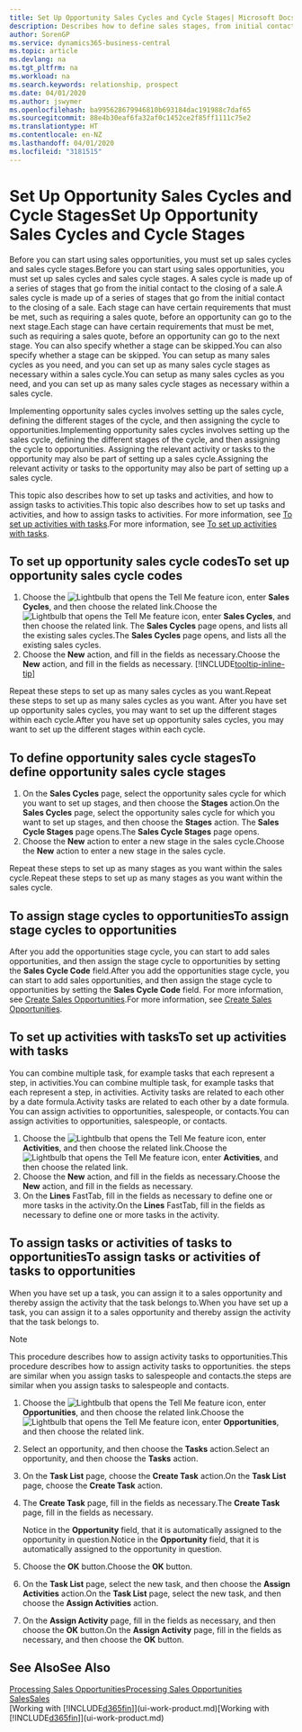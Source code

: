 ```yaml
---
title: Set Up Opportunity Sales Cycles and Cycle Stages| Microsoft Docs
description: Describes how to define sales stages, from initial contact to closing, to create a sales cycle and assign it to opportunities in Business Central.
author: SorenGP
ms.service: dynamics365-business-central
ms.topic: article
ms.devlang: na
ms.tgt_pltfrm: na
ms.workload: na
ms.search.keywords: relationship, prospect
ms.date: 04/01/2020
ms.author: jswymer
ms.openlocfilehash: ba995628679946810b693184dac191988c7daf65
ms.sourcegitcommit: 88e4b30eaf6fa32af0c1452ce2f85ff1111c75e2
ms.translationtype: HT
ms.contentlocale: en-NZ
ms.lasthandoff: 04/01/2020
ms.locfileid: "3181515"
---
```

# <a name="set-up-opportunity-sales-cycles-and-cycle-stages"></a><span data-ttu-id="97524-103">Set Up Opportunity Sales Cycles and Cycle Stages</span><span class="sxs-lookup"><span data-stu-id="97524-103">Set Up Opportunity Sales Cycles and Cycle Stages</span></span>
<span data-ttu-id="97524-104">Before you can start using sales opportunities, you must set up sales cycles and sales cycle stages.</span><span class="sxs-lookup"><span data-stu-id="97524-104">Before you can start using sales opportunities, you must set up sales cycles and sales cycle stages.</span></span> <span data-ttu-id="97524-105">A sales cycle is made up of a series of stages that go from the initial contact to the closing of a sale.</span><span class="sxs-lookup"><span data-stu-id="97524-105">A sales cycle is made up of a series of stages that go from the initial contact to the closing of a sale.</span></span> <span data-ttu-id="97524-106">Each stage can have certain requirements that must be met, such as requiring a sales quote, before an opportunity can go to the next stage.</span><span class="sxs-lookup"><span data-stu-id="97524-106">Each stage can have certain requirements that must be met, such as requiring a sales quote, before an opportunity can go to the next stage.</span></span> <span data-ttu-id="97524-107">You can also specify whether a stage can be skipped.</span><span class="sxs-lookup"><span data-stu-id="97524-107">You can also specify whether a stage can be skipped.</span></span> <span data-ttu-id="97524-108">You can setup as many sales cycles as you need, and you can set up as many sales cycle stages as necessary within a sales cycle.</span><span class="sxs-lookup"><span data-stu-id="97524-108">You can setup as many sales cycles as you need, and you can set up as many sales cycle stages as necessary within a sales cycle.</span></span>

<span data-ttu-id="97524-109">Implementing opportunity sales cycles involves setting up the sales cycle, defining the different stages of the cycle, and then assigning the cycle to opportunities.</span><span class="sxs-lookup"><span data-stu-id="97524-109">Implementing opportunity sales cycles involves setting up the sales cycle, defining the different stages of the cycle, and then assigning the cycle to opportunities.</span></span> <span data-ttu-id="97524-110">Assigning the relevant activity or tasks to the opportunity may also be part of setting up a sales cycle.</span><span class="sxs-lookup"><span data-stu-id="97524-110">Assigning the relevant activity or tasks to the opportunity may also be part of setting up a sales cycle.</span></span>

<span data-ttu-id="97524-111">This topic also describes how to set up tasks and activities, and how to assign tasks to activities.</span><span class="sxs-lookup"><span data-stu-id="97524-111">This topic also describes how to set up tasks and activities, and how to assign tasks to activities.</span></span> <span data-ttu-id="97524-112">For more information, see [To set up activities with tasks](marketing-how-setup-opportunity-sales-cycles-stages.md#to-set-up-activities-with-tasks).</span><span class="sxs-lookup"><span data-stu-id="97524-112">For more information, see [To set up activities with tasks](marketing-how-setup-opportunity-sales-cycles-stages.md#to-set-up-activities-with-tasks).</span></span>

## <a name="to-set-up-opportunity-sales-cycle-codes"></a><span data-ttu-id="97524-113">To set up opportunity sales cycle codes</span><span class="sxs-lookup"><span data-stu-id="97524-113">To set up opportunity sales cycle codes</span></span>
1. <span data-ttu-id="97524-114">Choose the ![Lightbulb that opens the Tell Me feature](media/ui-search/search_small.png "Tell me what you want to do") icon, enter **Sales Cycles**, and then choose the related link.</span><span class="sxs-lookup"><span data-stu-id="97524-114">Choose the ![Lightbulb that opens the Tell Me feature](media/ui-search/search_small.png "Tell me what you want to do") icon, enter **Sales Cycles**, and then choose the related link.</span></span> <span data-ttu-id="97524-115">The **Sales Cycles** page opens, and lists all the existing sales cycles.</span><span class="sxs-lookup"><span data-stu-id="97524-115">The **Sales Cycles** page opens, and lists all the existing sales cycles.</span></span>
2. <span data-ttu-id="97524-116">Choose the **New** action, and fill in the fields as necessary.</span><span class="sxs-lookup"><span data-stu-id="97524-116">Choose the **New** action, and fill in the fields as necessary.</span></span> [!INCLUDE[tooltip-inline-tip](includes/tooltip-inline-tip_md.md)]

<span data-ttu-id="97524-117">Repeat these steps to set up as many sales cycles as you want.</span><span class="sxs-lookup"><span data-stu-id="97524-117">Repeat these steps to set up as many sales cycles as you want.</span></span> <span data-ttu-id="97524-118">After you have set up opportunity sales cycles, you may want to set up the different stages within each cycle.</span><span class="sxs-lookup"><span data-stu-id="97524-118">After you have set up opportunity sales cycles, you may want to set up the different stages within each cycle.</span></span>

## <a name="to-define-opportunity-sales-cycle-stages"></a><span data-ttu-id="97524-119">To define opportunity sales cycle stages</span><span class="sxs-lookup"><span data-stu-id="97524-119">To define opportunity sales cycle stages</span></span>
1. <span data-ttu-id="97524-120">On the **Sales Cycles** page, select the opportunity sales cycle for which you want to set up stages, and then choose the **Stages** action.</span><span class="sxs-lookup"><span data-stu-id="97524-120">On the **Sales Cycles** page, select the opportunity sales cycle for which you want to set up stages, and then choose the **Stages** action.</span></span> <span data-ttu-id="97524-121">The **Sales Cycle Stages** page opens.</span><span class="sxs-lookup"><span data-stu-id="97524-121">The **Sales Cycle Stages** page opens.</span></span>
2. <span data-ttu-id="97524-122">Choose the **New** action to enter a new stage in the sales cycle.</span><span class="sxs-lookup"><span data-stu-id="97524-122">Choose the **New** action to enter a new stage in the sales cycle.</span></span>

<span data-ttu-id="97524-123">Repeat these steps to set up as many stages as you want within the sales cycle.</span><span class="sxs-lookup"><span data-stu-id="97524-123">Repeat these steps to set up as many stages as you want within the sales cycle.</span></span>

## <a name="to-assign-stage-cycles-to-opportunities"></a><span data-ttu-id="97524-124">To assign stage cycles to opportunities</span><span class="sxs-lookup"><span data-stu-id="97524-124">To assign stage cycles to opportunities</span></span>
<span data-ttu-id="97524-125">After you add the opportunities stage cycle, you can start to add sales opportunities, and then assign the stage cycle to opportunities by setting the **Sales Cycle Code** field.</span><span class="sxs-lookup"><span data-stu-id="97524-125">After you add the opportunities stage cycle, you can start to add sales opportunities, and then assign the stage cycle to opportunities by setting the **Sales Cycle Code** field.</span></span> <span data-ttu-id="97524-126">For more information, see [Create Sales Opportunities](marketing-how-create-opportunities.md).</span><span class="sxs-lookup"><span data-stu-id="97524-126">For more information, see [Create Sales Opportunities](marketing-how-create-opportunities.md).</span></span>

## <a name="to-set-up-activities-with-tasks"></a><span data-ttu-id="97524-127">To set up activities with tasks</span><span class="sxs-lookup"><span data-stu-id="97524-127">To set up activities with tasks</span></span>
<span data-ttu-id="97524-128">You can combine multiple task, for example tasks that each represent a step, in activities.</span><span class="sxs-lookup"><span data-stu-id="97524-128">You can combine multiple task, for example tasks that each represent a step, in activities.</span></span> <span data-ttu-id="97524-129">Activity tasks are related to each other by a date formula.</span><span class="sxs-lookup"><span data-stu-id="97524-129">Activity tasks are related to each other by a date formula.</span></span> <span data-ttu-id="97524-130">You can assign activities to opportunities, salespeople, or contacts.</span><span class="sxs-lookup"><span data-stu-id="97524-130">You can assign activities to opportunities, salespeople, or contacts.</span></span>

1. <span data-ttu-id="97524-131">Choose the ![Lightbulb that opens the Tell Me feature](media/ui-search/search_small.png "Tell me what you want to do") icon, enter **Activities**, and then choose the related link.</span><span class="sxs-lookup"><span data-stu-id="97524-131">Choose the ![Lightbulb that opens the Tell Me feature](media/ui-search/search_small.png "Tell me what you want to do") icon, enter **Activities**, and then choose the related link.</span></span>
2. <span data-ttu-id="97524-132">Choose the **New** action, and fill in the fields as necessary.</span><span class="sxs-lookup"><span data-stu-id="97524-132">Choose the **New** action, and fill in the fields as necessary.</span></span>
3. <span data-ttu-id="97524-133">On the **Lines** FastTab, fill in the fields as necessary to define one or more tasks in the activity.</span><span class="sxs-lookup"><span data-stu-id="97524-133">On the **Lines** FastTab, fill in the fields as necessary to define one or more tasks in the activity.</span></span>

## <a name="to-assign-tasks-or-activities-of-tasks-to-opportunities"></a><span data-ttu-id="97524-134">To assign tasks or activities of tasks to opportunities</span><span class="sxs-lookup"><span data-stu-id="97524-134">To assign tasks or activities of tasks to opportunities</span></span>
<span data-ttu-id="97524-135">When you have set up a task, you can assign it to a sales opportunity and thereby assign the activity that the task belongs to.</span><span class="sxs-lookup"><span data-stu-id="97524-135">When you have set up a task, you can assign it to a sales opportunity and thereby assign the activity that the task belongs to.</span></span>

> [!NOTE]  
>   <span data-ttu-id="97524-136">This procedure describes how to assign activity tasks to opportunities.</span><span class="sxs-lookup"><span data-stu-id="97524-136">This procedure describes how to assign activity tasks to opportunities.</span></span> <span data-ttu-id="97524-137">the steps are similar when you assign tasks to salespeople and contacts.</span><span class="sxs-lookup"><span data-stu-id="97524-137">the steps are similar when you assign tasks to salespeople and contacts.</span></span>

1. <span data-ttu-id="97524-138">Choose the ![Lightbulb that opens the Tell Me feature](media/ui-search/search_small.png "Tell me what you want to do") icon, enter **Opportunities**, and then choose the related link.</span><span class="sxs-lookup"><span data-stu-id="97524-138">Choose the ![Lightbulb that opens the Tell Me feature](media/ui-search/search_small.png "Tell me what you want to do") icon, enter **Opportunities**, and then choose the related link.</span></span>
2. <span data-ttu-id="97524-139">Select an opportunity, and then choose the **Tasks** action.</span><span class="sxs-lookup"><span data-stu-id="97524-139">Select an opportunity, and then choose the **Tasks** action.</span></span>
3. <span data-ttu-id="97524-140">On the **Task List** page, choose the **Create Task** action.</span><span class="sxs-lookup"><span data-stu-id="97524-140">On the **Task List** page, choose the **Create Task** action.</span></span>
4.  <span data-ttu-id="97524-141">The **Create Task** page, fill in the fields as necessary.</span><span class="sxs-lookup"><span data-stu-id="97524-141">The **Create Task** page, fill in the fields as necessary.</span></span>

    <span data-ttu-id="97524-142">Notice in the **Opportunity** field, that it is automatically assigned to the opportunity in question.</span><span class="sxs-lookup"><span data-stu-id="97524-142">Notice in the **Opportunity** field, that it is automatically assigned to the opportunity in question.</span></span>
5. <span data-ttu-id="97524-143">Choose the **OK** button.</span><span class="sxs-lookup"><span data-stu-id="97524-143">Choose the **OK** button.</span></span>
6. <span data-ttu-id="97524-144">On the **Task List** page, select the new task, and then choose the **Assign Activities** action.</span><span class="sxs-lookup"><span data-stu-id="97524-144">On the **Task List** page, select the new task, and then choose the **Assign Activities** action.</span></span>
7. <span data-ttu-id="97524-145">On the **Assign Activity** page, fill in the fields as necessary, and then choose the **OK** button.</span><span class="sxs-lookup"><span data-stu-id="97524-145">On the **Assign Activity** page, fill in the fields as necessary, and then choose the **OK** button.</span></span>

## <a name="see-also"></a><span data-ttu-id="97524-146">See Also</span><span class="sxs-lookup"><span data-stu-id="97524-146">See Also</span></span>
[<span data-ttu-id="97524-147">Processing Sales Opportunities</span><span class="sxs-lookup"><span data-stu-id="97524-147">Processing Sales Opportunities</span></span>](marketing-processing-sales-opportunities.md)  
[<span data-ttu-id="97524-148">Sales</span><span class="sxs-lookup"><span data-stu-id="97524-148">Sales</span></span>](sales-manage-sales.md)  
<span data-ttu-id="97524-149">[Working with [!INCLUDE[d365fin](includes/d365fin_md.md)]](ui-work-product.md)</span><span class="sxs-lookup"><span data-stu-id="97524-149">[Working with [!INCLUDE[d365fin](includes/d365fin_md.md)]](ui-work-product.md)</span></span>
